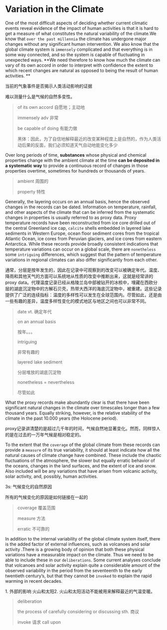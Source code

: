 # Variation in the Climate

One of the most difficult aspects of deciding whether current climatic events reveal evidence of the impact of human activities is that it is hard to get a measure of what constitutes the natural variability of the climate.We know that `over the past millennia` the climate has undergone major changes without any significant human intervention. We also know that the global climate system is `immensely` complicated and that everything is in some way connected, and so the system is capable of fluctuating in unexpected ways. **We need therefore to know how much the climate can vary of its own accord in order to interpret with confidence the extent to which recent changes are natural as opposed to being the result of human activities. ** 

当前的气象事件是否揭示人类活动影响的证据

难以测量什么是气候的自然多变性。

> of its own accord  自愿地；主动地
>
> immensely adv 非常
>
> be capable of doing 有能力做
>
> 黑体：因此，为了自信地解释最近的改变某种程度上是自然的，作为人类活动后果的反面，我们必须知道天气自动地能变化多少



Over long periods of time, **substances** whose physical and chemical properties change with the ambient climate at the time **can be deposited in a systematic way** to provide a continuous record of changes in those properties overtime, sometimes for hundreds or thousands of years. 

> ambient 周围的
>
> property 特性

Generally, the layering occurs on an annual basis, hence the observed changes in the records can be dated. Information on temperature, rainfall, and other aspects of the climate that can be inferred from the systematic changes in properties is usually referred to as proxy data. Proxy temperature records have been reconstructed from ice core drilled out of the central Greenland ice cap, `calcite` shells embedded in layered lake sediments in Western Europe, ocean floor sediment cores from the tropical Atlantic Ocean, ice cores from Peruvian glaciers, and ice cores from eastern Antarctica. While these records provide broadly consistent indications that temperature variations can occur on a global scale, there are `nonetheless` some `intriguing` differences, which suggest that the pattern of temperature variations in regional climates can also differ significantly from each other.

通常，分层是按年发生的，因此在记录中可观察到的改变可以被确定年代。温度、降雨和其他天气的方面可以系统地从性质的改变中推断出来，这就是经常讲的proxy data。代理温度记录已经从格陵兰岛中部被钻开的冰核中，埋藏在西欧分层的湖底沉淀物中的方解石贝壳，热带大西洋的海底沉淀物中，被重建。这些记录提供了广泛的连续指标：温度的多样性可以发生在全球范围内。尽管如此，还是由一些有趣的差异，温度多样性变化的模式地区与地区之间也可以非常不同。

> date vt. 确定年代
>
> on an annual basis
>
> 按年。。。
>
> intriguing
>
> 非常有趣的
>
> layered lake sediment
>
> 分层堆放的湖底沉淀物
>
> nonetheless = nevertheless
>
> 尽管如此
>

What the proxy records make abundantly clear is that there have been significant natural changes in the climate over timescales longer than a few thousand years. Equally striking, however, is the relative stability of the climate in the past 10.000 years (the Holocene period).

proxy记录讲清楚的是超过几千年的时间，气候自然地显著变化。然而，同样惊人的是在过去的一万年气候是相对稳定的。



To the extent that the `coverage` of the global climate from these records can provide a `measure` of its true variability, it should at least indicate how all the natural causes of climate change have combined. These include the chaotic fluctuations of the atmosphere, the slower but equally erratic behavior of the oceans, changes in the land surfaces, and the extent of ice and snow. Also included will be any variations that have arisen from volcanic activity, solar activity, and, possibly, human activities.

3s: 气候变化的自然原因

所有的气候变化的原因是如何链接在一起的

> coverage 覆盖范围
>
> measure 方法
>
> erratic 不可靠的

In addition to the internal variability of the global climate system itself, there is the added factor of external influences, such as volcanoes and solar activity .There is a growing body of opinion that both these physical variations have a measurable impact on the climate. Thus we need to be able to include these in our `deliberations`. Some current analyses conclude that volcanoes and solar activity explain quite a considerable amount of the observed variability in the period from the seventeenth to the early twentieth century’s, but that they cannot be `invoked` to explain the rapid warming in recent decades.

1\. 外部的影响 火山和太阳2\. 火山和太阳活动不能被用来解释最近的气温变暖。

> deliberation 
>
> the process of carefully considering or discussing sth. 商议
>
> invoke 请求 call upon

